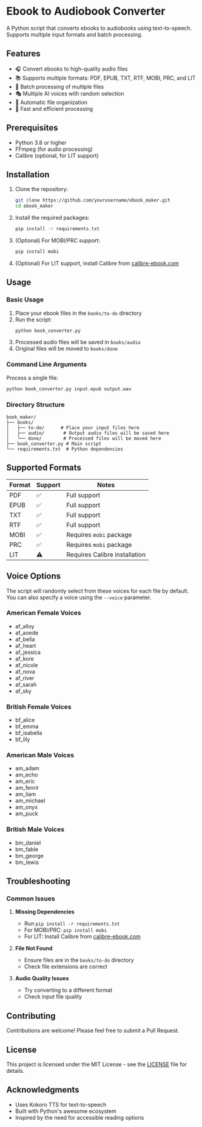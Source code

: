 # Ebook to Audiobook Converter

A Python script that converts ebooks to audiobooks using text-to-speech. Supports multiple input formats and batch processing.

## Features

- 🎧 Convert ebooks to high-quality audio files
- 📚 Supports multiple formats: PDF, EPUB, TXT, RTF, MOBI, PRC, and LIT
- 🔄 Batch processing of multiple files
- 🎭 Multiple AI voices with random selection
- 📂 Automatic file organization
- 🚀 Fast and efficient processing

## Prerequisites

- Python 3.8 or higher
- FFmpeg (for audio processing)
- Calibre (optional, for LIT support)

## Installation

1. Clone the repository:
   ```bash
   git clone https://github.com/yourusername/ebook_maker.git
   cd ebook_maker
   ```

2. Install the required packages:
   ```bash
   pip install -r requirements.txt
   ```

3. (Optional) For MOBI/PRC support:
   ```bash
   pip install mobi
   ```

4. (Optional) For LIT support, install Calibre from [calibre-ebook.com](https://calibre-ebook.com/)

## Usage

### Basic Usage

1. Place your ebook files in the `books/to-do` directory
2. Run the script:
   ```bash
   python book_converter.py
   ```
3. Processed audio files will be saved in `books/audio`
4. Original files will be moved to `books/done`

### Command Line Arguments

Process a single file:
```bash
python book_converter.py input.epub output.wav
```

### Directory Structure

```
book_maker/
├── books/
│   ├── to-do/      # Place your input files here
│   ├── audio/       # Output audio files will be saved here
│   └── done/        # Processed files will be moved here
├── book_converter.py # Main script
└── requirements.txt  # Python dependencies
```

## Supported Formats

| Format | Support | Notes |
|--------|---------|-------|
| PDF    | ✅      | Full support |
| EPUB   | ✅      | Full support |
| TXT    | ✅      | Full support |
| RTF    | ✅      | Full support |
| MOBI   | ✅      | Requires `mobi` package |
| PRC    | ✅      | Requires `mobi` package |
| LIT    | ⚠️      | Requires Calibre installation |

## Voice Options

The script will randomly select from these voices for each file by default. You can also specify a voice using the `--voice` parameter.

### American Female Voices
- af_alloy
- af_aoede
- af_bella
- af_heart
- af_jessica
- af_kore
- af_nicole
- af_nova
- af_river
- af_sarah
- af_sky

### British Female Voices
- bf_alice
- bf_emma
- bf_isabella
- bf_lily

### American Male Voices
- am_adam
- am_echo
- am_eric
- am_fenrir
- am_liam
- am_michael
- am_onyx
- am_puck

### British Male Voices
- bm_daniel
- bm_fable
- bm_george
- bm_lewis

## Troubleshooting

### Common Issues

1. **Missing Dependencies**
   - Run `pip install -r requirements.txt`
   - For MOBI/PRC: `pip install mobi`
   - For LIT: Install Calibre from [calibre-ebook.com](https://calibre-ebook.com/)

2. **File Not Found**
   - Ensure files are in the `books/to-do` directory
   - Check file extensions are correct

3. **Audio Quality Issues**
   - Try converting to a different format
   - Check input file quality

## Contributing

Contributions are welcome! Please feel free to submit a Pull Request.

## License

This project is licensed under the MIT License - see the [LICENSE](LICENSE) file for details.

## Acknowledgments

- Uses Kokoro TTS for text-to-speech
- Built with Python's awesome ecosystem
- Inspired by the need for accessible reading options
